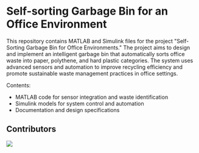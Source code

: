 # Self-sorting Garbage Bin for an Office Environment
This repository contains MATLAB and Simulink files for the project "Self-Sorting Garbage Bin for Office Environments." The project aims to design and implement an intelligent garbage bin that automatically sorts office waste into paper, polythene, and hard plastic categories. The system uses advanced sensors and automation to improve recycling efficiency and promote sustainable waste management practices in office settings.

Contents:
<ul>
  <li>MATLAB code for sensor integration and waste identification</li>
  <li>Simulink models for system control and automation</li>
  <li>Documentation and design specifications</li>
</ul>

## Contributors

<a href="https://github.com/MalithaPrabhashana/self-sorting-garbage-bin/graphs/contributors">
  <img src="https://contrib.rocks/image?repo=Gayanukaa/companyA-frontend" />
</a>
